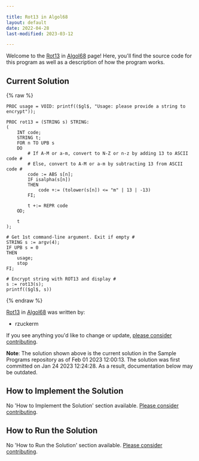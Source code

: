 ```yaml
---

title: Rot13 in Algol68
layout: default
date: 2022-04-28
last-modified: 2023-03-12

---
```


Welcome to the [Rot13](https://sampleprograms.io/projects/rot13) in [Algol68](https://sampleprograms.io/languages/algol68) page! Here, you'll find the source code for this program as well as a description of how the program works.

## Current Solution

{% raw %}

```algol68
PROC usage = VOID: printf(($gl$, "Usage: please provide a string to encrypt"));

PROC rot13 = (STRING s) STRING:
(
    INT code;
    STRING t;
    FOR n TO UPB s
    DO
        # If A-M or a-m, convert to N-Z or n-z by adding 13 to ASCII code #
        # Else, convert to A-M or a-m by subtracting 13 from ASCII code #
        code := ABS s[n];
        IF isalpha(s[n])
        THEN
            code +:= (tolower(s[n]) <= "m" | 13 | -13)
        FI;

        t +:= REPR code
    OD;

    t
);

# Get 1st command-line argument. Exit if empty #
STRING s := argv(4);
IF UPB s = 0
THEN
    usage;
    stop
FI;

# Encrypt string with ROT13 and display #
s := rot13(s);
printf(($gl$, s))
```

{% endraw %}

[Rot13](https://sampleprograms.io/projects/rot13) in [Algol68](https://sampleprograms.io/languages/algol68) was written by:

- rzuckerm

If you see anything you'd like to change or update, [please consider contributing](https://github.com/TheRenegadeCoder/sample-programs).

**Note**: The solution shown above is the current solution in the Sample Programs repository as of Feb 01 2023 12:00:13. The solution was first committed on Jan 24 2023 12:24:28. As a result, documentation below may be outdated.

## How to Implement the Solution

No 'How to Implement the Solution' section available. [Please consider contributing](https://github.com/TheRenegadeCoder/sample-programs-website).

## How to Run the Solution

No 'How to Run the Solution' section available. [Please consider contributing](https://github.com/TheRenegadeCoder/sample-programs-website).